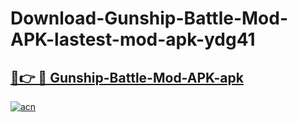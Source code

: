 # Download-Gunship-Battle-Mod-APK-lastest-mod-apk-ydg41

<h2><a href="https://apkcomod.com?title=Gunship-Battle-Mod-APK">🔗👉 🔴 Gunship-Battle-Mod-APK-apk </a></h2>

[![acn](https://github.com/user-attachments/assets/0f9c940e-d8b0-45ae-aac7-cd30a18b3e1c)](https://apkcomod.com?title=Gunship-Battle-Mod-APK)
